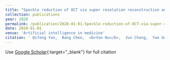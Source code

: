 ```yaml
---
title: "Speckle reduction of OCT via super resolution reconstruction and its application on retinal layer segmentation"
collection: publications
year: 2020
permalink: /publication/2020-01-01-Speckle-reduction-of-OCT-via-super-resolution-reconstruction-and-its-application-on-retinal-layer-segmentation
date: 2020-01-01
venue: 'Artificial intelligence in medicine'
citation: ' Qifeng Yan,  Bang Chen,  <b>Yan Hu</b>,  Jun Cheng,  Yan Gong,  Jianlong Yang,  Jiang Liu,  Yitian Zhao, &quot;Speckle reduction of OCT via super resolution reconstruction and its application on retinal layer segmentation.&quot; Artificial intelligence in medicine, 2020.'
---
```

Use [Google Scholar](https://scholar.google.com/scholar?q=Speckle+reduction+of+OCT+via+super+resolution+reconstruction+and+its+application+on+retinal+layer+segmentation){:target="_blank"} for full citation
